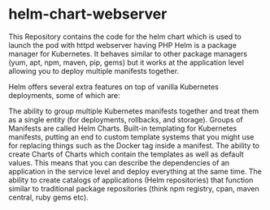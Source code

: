 # helm-chart-webserver
This Repository contains the code for the helm chart which is used to launch the pod with httpd webserver having PHP
Helm is a package manager for Kubernetes. It behaves similar to other package managers (yum, apt, npm, maven, pip, gems) but it works at the application level allowing you to deploy multiple manifests together.

Helm offers several extra features on top of vanilla Kubernetes deployments, some of which are:

The ability to group multiple Kubernetes manifests together and treat them as a single entity (for deployments, rollbacks, and storage). Groups of Manifests are called Helm Charts.
Built-in templating for Kubernetes manifests, putting an end to custom template systems that you might use for replacing things such as the Docker tag inside a manifest.
The ability to create Charts of Charts which contain the templates as well as default values. This means that you can describe the dependencies of an application in the service level and deploy everything at the same time.
The ability to create catalogs of applications (Helm repositories) that function similar to traditional package repositories (think npm registry, cpan, maven central, ruby gems etc).
